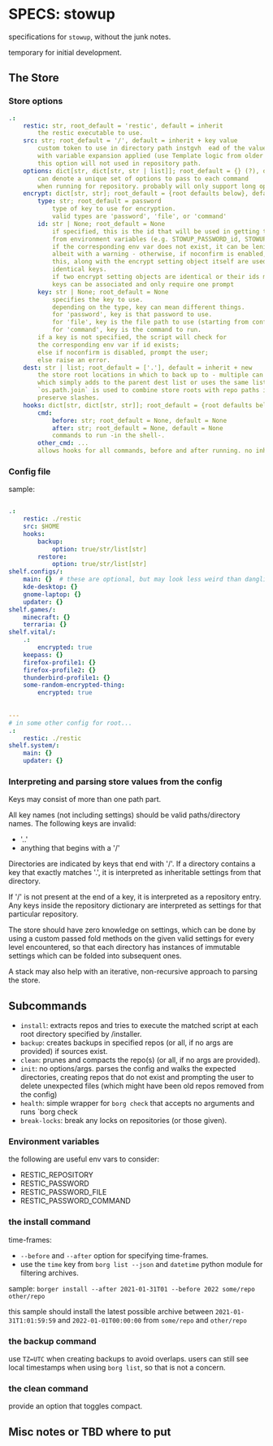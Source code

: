 # SPECS: stowup
specifications for `stowup`, without the junk notes.

temporary for initial development.


## The Store

### Store options

```yaml
.:
    restic: str, root_default = 'restic', default = inherit
        the restic executable to use.
    src: str; root_default = '/', default = inherit + key value
        custom token to use in directory path instgvh  ead of the value of key, 
        with variable expansion applied (use Template logic from older version).
        this option will not used in repository path.
    options: dict[str, dict[str, str | list]]; root_default = {} (?), default = inherit
        can denote a unique set of options to pass to each command
        when running for repository. probably will only support long options.
    encrypt: dict[str, str]; root_default = {root defaults below}, default = inherit
        type: str; root_default = password
            type of key to use for encryption.
            valid types are 'password', 'file', or 'command'
        id: str | None; root_default = None
            if specified, this is the id that will be used in getting the encryption key
            from environment variables (e.g. STOWUP_PASSWORD_id, STOWUP_PASSWORD_FILE_id).
            if the corresponding env var does not exist, it can be lenient and prompt anyways,
            albeit with a warning - otherwise, if noconfirm is enabled, raise an error.
            this, along with the encrypt setting object itself are used as identifiers for associating
            identical keys.
            if two encrypt setting objects are identical or their ids match (and are not None),
            keys can be associated and only require one prompt
        key: str | None; root_default = None
            specifies the key to use. 
            depending on the type, key can mean different things.
            for 'password', key is that password to use.
            for 'file', key is the file path to use (starting from config dir).
            for 'command', key is the command to run.
        if a key is not specified, the script will check for
        the corresponding env var if id exists; 
        else if noconfirm is disabled, prompt the user;
        else raise an error.
    dest: str | list; root_default = ['.'], default = inherit + new
        the store root locations in which to back up to - multiple can be specified. dest inherits,
        which simply adds to the parent dest list or uses the same list if no new dests are given.
        `os.path.join` is used to combine store roots with repo paths in order to properly
        preserve slashes.
    hooks: dict[str, dict[str, str]]; root_default = {root defaults below}, default = {defaults below}
        cmd: 
            before: str; root_default = None, default = None
            after: str; root_default = None, default = None
            commands to run -in the shell-.
        other_cmd: ...
        allows hooks for all commands, before and after running. no inheritance.

```

### Config file

sample:

```yaml

.:
    restic: ./restic
    src: $HOME
    hooks:
        backup:
            option: true/str/list[str]
        restore:
            option: true/str/list[str]
shelf.configs/:
    main: {}  # these are optional, but may look less weird than dangling key -> nothing pairs in yaml.
    kde-desktop: {}
    gnome-laptop: {}
    updater: {}
shelf.games/:
    minecraft: {}
    terraria: {}
shelf.vital/:
    .:
        encrypted: true
    keepass: {}
    firefox-profile1: {}
    firefox-profile2: {}
    thunderbird-profile1: {}
    some-random-encrypted-thing:
        encrypted: true
            
            
---
# in some other config for root...
.:
    restic: ./restic
shelf.system/:
    main: {}
    updater: {}

```

### Interpreting and parsing store values from the config

Keys may consist of more than one path part.

All key names (not including settings) should be valid paths/directory names.
The following keys are invalid:
- '..'
- anything that begins with a '/'

Directories are indicated by keys that end with '/'.
If a directory contains a key that exactly matches '.', it is interpreted as inheritable settings from that directory.

If '/' is not present at the end of a key, it is interpreted as a repository entry.
Any keys inside the repository dictionary are interpreted as settings for that particular repository.

The store should have zero knowledge on settings, which can be done by using a custom passed fold methods on
the given valid settings for every level encountered, so that each directory has instances of immutable settings
which can be folded into subsequent ones. 

A stack may also help with an iterative, non-recursive approach to parsing the store.


## Subcommands

- `install`: extracts repos and tries to execute the matched script at each root directory specified by /installer.
- `backup`: creates backups in specified repos (or all, if no args are provided) if sources exist.
- `clean`: prunes and compacts the repo(s) (or all, if no args are provided).
- `init`: no options/args. parses the config and walks the expected directories, creating repos that do not exist
  and prompting the user to delete unexpected files (which might have been old repos removed from the config)
- `health`: simple wrapper for `borg check` that accepts no arguments and runs `borg check 
- `break-locks`: break any locks on repositories (or those given).

### Environment variables

the following are useful env vars to consider:
- RESTIC_REPOSITORY
- RESTIC_PASSWORD
- RESTIC_PASSWORD_FILE
- RESTIC_PASSWORD_COMMAND

### the install command

time-frames:
- `--before` and `--after` option for specifying time-frames.
- use the `time` key from `borg list --json` and `datetime` python module for filtering archives.

sample: `borger install --after 2021-01-31T01 --before 2022 some/repo other/repo`

this sample should install the latest possible archive between `2021-01-31T1:01:59:59` and `2022-01-01T00:00:00` 
from `some/repo` and `other/repo`

### the backup command

use `TZ=UTC` when creating backups to avoid overlaps. users can still see local timestamps
when using `borg list`, so that is not a concern.

### the clean command

provide an option that toggles compact.


## Misc notes or TBD where to put


